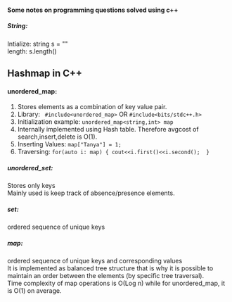 <h4>Some notes on programming questions solved using c++</h4>

<h5> String: </h5> 
Intialize: string s = "" </br>
length: s.length() </br>

## Hashmap in C++
#### unordered_map:
1. Stores elements as a combination of key value pair. 
2. Library: ``` #include<unordered_map>``` OR ```#include<bits/stdc++.h>``` 
3. Initialization example: ```unordered_map<string,int> map```
4. Internally implemented using Hash table. Therefore avgcost of search,insert,delete is O(1).
5. Inserting Values: ```map["Tanya"] = 1;``` 
6. Traversing: ```
                  for(auto i: map)
                  {
                      cout<<i.first()<<i.second(); 
                  } 
                  ```
                
<h5>unordered_set:</h5> Stores only keys </br>
                  Mainly used is keep track of absence/presence elements.</br>
                  
<h5>set:</h5> ordered sequence of unique keys
<h5>map:</h5> ordered sequence of unique keys and corresponding values</br>
              It is implemented as balanced tree structure that is why it is possible to maintain an order between the elements (by specific tree traversal).</br>
              Time complexity of map operations is O(Log n) while for unordered_map, it is O(1) on average.
                  

